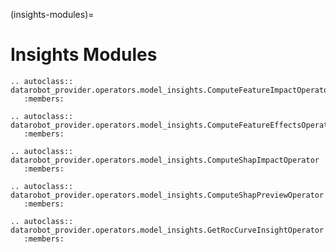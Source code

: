 (insights-modules)=

# Insights Modules

```{eval-rst}
.. autoclass:: datarobot_provider.operators.model_insights.ComputeFeatureImpactOperator
   :members:
```

```{eval-rst}
.. autoclass:: datarobot_provider.operators.model_insights.ComputeFeatureEffectsOperator
   :members:
```

```{eval-rst}
.. autoclass:: datarobot_provider.operators.model_insights.ComputeShapImpactOperator
   :members:
```

```{eval-rst}
.. autoclass:: datarobot_provider.operators.model_insights.ComputeShapPreviewOperator
   :members:
```

```{eval-rst}
.. autoclass:: datarobot_provider.operators.model_insights.GetRocCurveInsightOperator
   :members:
```
